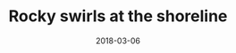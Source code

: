 ---
title: "Rocky swirls at the shoreline"
date: 2018-03-06
near:
  - Rocky pool at the shoreline
  - Looking down the river near Deming
picture: "/assets/camera-roll/2018/03/2018-03-06-rocky-swirls-at-the-shoreline/20180306_194825938_iOS.jpg"
thumbnail: "/assets/camera-roll/2018/03/2018-03-06-rocky-swirls-at-the-shoreline/20180306_194825938_iOS-thumbnail.jpg"
type: picture
tags:
  - Nooksack River
  - water
  - rocks
  - photograph  
---